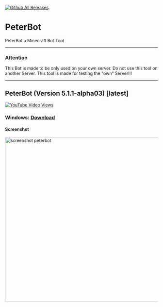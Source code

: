 [![Github All Releases](https://img.shields.io/github/downloads/peter12908/PeterBOT/total.svg)]() 
<html>
  <head>
  </head>
  <body>
    <h1>PeterBot</h1>

PeterBot a Minecraft Bot Tool
    <Hr>
    <h3>Attention</h3>
    This Bot is made to be only used on your own server. Do not use this tool on another Server. This tool is made for testing the "own" Server!!!
    <Hr>
<h2>PeterBot (Version 5.1.1-alpha03) [latest]</h2>
<a href="https://www.youtube.com/watch?v=95oSpmI41tk"><img alt="YouTube Video Views" src="https://img.shields.io/youtube/views/95oSpmI41tk?style=social"></a>
<h3>Windows: <a href="https://github.com/peter12908/PeterBOT/releases/download/5.1.1-alpha03/PeterBot-win32-x64.zip">Download</a></h3>

<!--<h2>PeterBot (Version 4.0-alpha)</h2>
<a href="https://www.youtube.com/watch?v=G-uGHHArtXs"><img alt="YouTube Video Views" src="https://img.shields.io/youtube/views/G-uGHHArtXs?style=social"></a>
<h3>Windows: <a href="https://github.com/peter12908/PeterBOT/releases/download/v4.0-alpha/PeterBot-win32-x64.zip">Download</a></h3>

<h2>PeterBot (Version 3.0):</h2>
<a href="https://www.youtube.com/watch?v=hT-4OB2Cs6A"><img alt="YouTube Video Views" src="https://img.shields.io/youtube/views/hT-4OB2Cs6A?style=social"></a>
<h3>Windows: <a href="https://workupload.com/file/w8NzX5Y4">Download</a></h3>
<h3>Linux: <a href="https://workupload.com/file/rLCJTZqb">Download</a></h3>

<h2>PeterBot (Version 2.0):</h2>
<a href="https://www.youtube.com/watch?v=-IL9E8wsyHE"><img alt="YouTube Video Views" src="https://img.shields.io/youtube/views/-IL9E8wsyHE?style=social"></a>
<h3>Windows: <a href="https://workupload.com/file/zYTxdNcG">Download</a></h3>
</body>
</html>-->
<h4>Screenshot</h4>
<img width="542" alt="screenshot peterbot" src="https://user-images.githubusercontent.com/34831836/215156607-ed078bca-97bf-447f-b8ae-afff9ed7ceb0.png">
